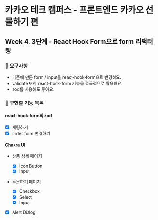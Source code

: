 # 카카오 테크 캠퍼스 - 프론트엔드 카카오 선물하기 편

## Week 4. 3단계 - React Hook Form으로 form 리팩터링

### 📝 요구사항

- 기존에 만든 form / input을 react-hook-form으로 변경해요.
- validate 또한 react-hook-form 기능을 적극적으로 활용해요.
- zod를 사용해도 좋아요.

### 🚀 구현할 기능 목록

#### react-hook-form와 zod

- [x] 세팅하기
- [x] order form 변경하기

#### Chakra UI

- 상품 상세 페이지

  - [x] Icon Button
  - [x] Input

- 주문하기 페이지

  - [x] Checkbox
  - [x] Select
  - [x] Input

- [x] Alert Dialog
